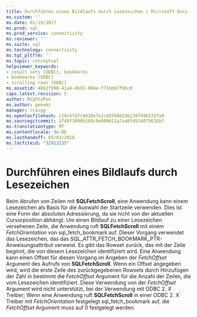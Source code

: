 ```yaml
---
title: Durchführen eines Bildlaufs durch Lesezeichen | Microsoft Docs
ms.custom: ''
ms.date: 01/19/2017
ms.prod: sql
ms.prod_service: connectivity
ms.reviewer: ''
ms.suite: sql
ms.technology: connectivity
ms.tgt_pltfrm: ''
ms.topic: conceptual
helpviewer_keywords:
- result sets [ODBC], bookmarks
- bookmarks [ODBC]
- scrolling rows [ODBC]
ms.assetid: 4862f098-41a4-4bd2-894e-f71bb97f9bc0
caps.latest.revision: 5
author: MightyPen
ms.author: genemi
manager: craigg
ms.openlocfilehash: c20c6fd7c9d18e7e1c49f6882d6239749637d7a0
ms.sourcegitcommit: 1740f3090b168c0e809611a7aa6fd514075616bf
ms.translationtype: MT
ms.contentlocale: de-DE
ms.lasthandoff: 05/03/2018
ms.locfileid: "32913235"
---
```

# <a name="scrolling-by-bookmark"></a>Durchführen eines Bildlaufs durch Lesezeichen
Beim Abrufen von Zeilen mit **SQLFetchScroll**, eine Anwendung kann einem Lesezeichen als Basis für die Auswahl der Startzeile verwenden. Dies ist eine Form der absoluten Adressierung, da sie nicht von der aktuellen Cursorposition abhängt. Um einen Bildlauf zu einer Lesezeichen versehenen Zeile, die Anwendung ruft **SQLFetchScroll** mit einem *FetchOrientation* von sql_fetch_bookmark auf. Dieser Vorgang verwendet das Lesezeichen, das das SQL_ATTR_FETCH_BOOKMARK_PTR-Anweisungsattribut verweist. Es gibt das Rowset zurück, das mit der Zeile beginnt, die von diesem Lesezeichen identifiziert wird. Eine Anwendung kann einen Offset für diesen Vorgang im Angeben der *FetchOffset* Argument des Aufrufs von **SQLFetchScroll**. Wenn ein Offset angegeben wird, wird die erste Zeile des zurückgegebenen Rowsets durch Hinzufügen der Zahl in bestimmt die *FetchOffset* Argument für die Anzahl der Zeilen, die vom Lesezeichen identifiziert. Diese Verwendung von der *FetchOffset* Argument wird nicht unterstützt, bei der Verwendung mit ODBC 2. *X* Treiber; Wenn eine Anwendung ruft **SQLFetchScroll** in einer ODBC 2. *X* Treiber mit *FetchOrientation* festgelegt sql_fetch_bookmark auf, die *FetchOffset* Argument muss auf 0 festgelegt werden.
